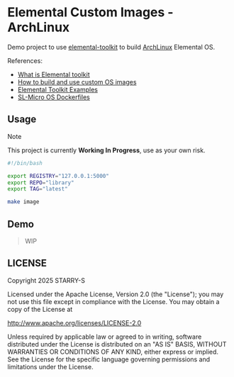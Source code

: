 # Elemental Custom Images - ArchLinux

Demo project to use [elemental-toolkit](https://rancher.github.io/elemental-toolkit/docs/) to build [ArchLinux](https://wiki.archlinux.org) Elemental OS.

References:
- [What is Elemental toolkit](https://rancher.github.io/elemental-toolkit/docs/)
- [How to build and use custom OS images](https://elemental.docs.rancher.com/custom-images)
- [Elemental Toolkit Examples](https://github.com/rancher/elemental-toolkit/tree/main/examples)
- [SL-Micro OS Dockerfiles](https://github.com/rancher/elemental/tree/main/.obs/dockerfile)

## Usage

> [!NOTE]
>
> This project is currently **Working In Progress**, use as your own risk.

```sh
#!/bin/bash

export REGISTRY="127.0.0.1:5000"
export REPO="library"
export TAG="latest"

make image
```

## Demo

> WIP

## LICENSE

Copyright 2025 STARRY-S

Licensed under the Apache License, Version 2.0 (the "License");
you may not use this file except in compliance with the License.
You may obtain a copy of the License at

http://www.apache.org/licenses/LICENSE-2.0

Unless required by applicable law or agreed to in writing, software
distributed under the License is distributed on an "AS IS" BASIS,
WITHOUT WARRANTIES OR CONDITIONS OF ANY KIND, either express or implied.
See the License for the specific language governing permissions and
limitations under the License.